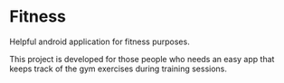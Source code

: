# Fitness
Helpful android application for fitness purposes.

This project is developed for those people who needs an easy app that keeps track of the gym exercises during training sessions. 
